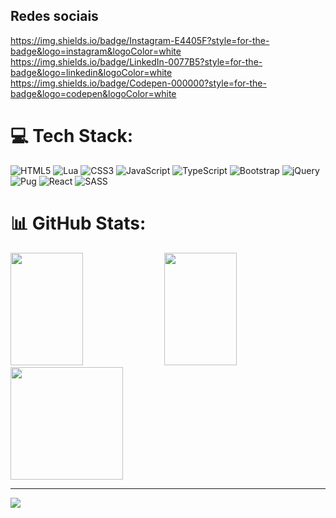
## Redes sociais

https://img.shields.io/badge/Instagram-E4405F?style=for-the-badge&logo=instagram&logoColor=white
https://img.shields.io/badge/LinkedIn-0077B5?style=for-the-badge&logo=linkedin&logoColor=white
https://img.shields.io/badge/Codepen-000000?style=for-the-badge&logo=codepen&logoColor=white


# 💻 Tech Stack:
![HTML5](https://img.shields.io/badge/html5-%23E34F26.svg?style=for-the-badge&logo=html5&logoColor=white) ![Lua](https://img.shields.io/badge/lua-%232C2D72.svg?style=for-the-badge&logo=lua&logoColor=white) ![CSS3](https://img.shields.io/badge/css3-%231572B6.svg?style=for-the-badge&logo=css3&logoColor=white) ![JavaScript](https://img.shields.io/badge/javascript-%23323330.svg?style=for-the-badge&logo=javascript&logoColor=%23F7DF1E) ![TypeScript](https://img.shields.io/badge/typescript-%23007ACC.svg?style=for-the-badge&logo=typescript&logoColor=white) ![Bootstrap](https://img.shields.io/badge/bootstrap-%23563D7C.svg?style=for-the-badge&logo=bootstrap&logoColor=white) ![jQuery](https://img.shields.io/badge/jquery-%230769AD.svg?style=for-the-badge&logo=jquery&logoColor=white) ![Pug](https://img.shields.io/badge/Pug-FFF?style=for-the-badge&logo=pug&logoColor=A86454) ![React](https://img.shields.io/badge/react-%2320232a.svg?style=for-the-badge&logo=react&logoColor=%2361DAFB) ![SASS](https://img.shields.io/badge/SASS-hotpink.svg?style=for-the-badge&logo=SASS&logoColor=white)

# 📊 GitHub Stats:

<div>
  <img src="https://github-readme-stats.vercel.app/api?username=DevLuanFagioni&theme=onedark&hide_border=false&include_all_commits=true&count_private=false" width="48%" height="180em" >  
  <img src="https://github-readme-streak-stats.herokuapp.com/?user=DevLuanFagioni&theme=onedark&hide_border=false" width="48%" height="180em" >  <br>
  <img src="https://github-readme-stats.vercel.app/api/top-langs/?username=DevLuanFagioni&theme=onedark&hide_border=false&include_all_commits=true&count_private=false&layout=compact" height="180em" >  
</div>

---
[![](https://visitcount.itsvg.in/api?id=DevLuanFagioni&icon=0&color=5)](https://visitcount.itsvg.in)


